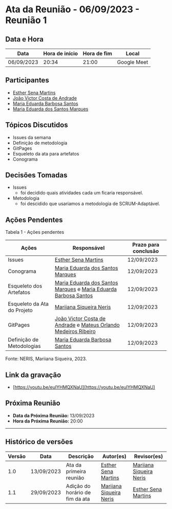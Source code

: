 # Ata da Reunião - 06/09/2023 - Reunião 1

## Data e Hora
| Data          | Hora de início | Hora de fim | Local        |
|---------------|----------------|-------------|--------------|
|  06/09/2023   |      20:34     |    21:00    | Google Meet  |

  
## Participantes
* [Esther Sena Martins](https://github.com/esmsena) 
* [João Victor Costa de Andrade](https://github.com/jvcostta)
* [Maria Eduarda Barbosa Santos](https://github.com/Madu01) 
* [Maria Eduarda dos Santos Marques ](https://github.com/EduardaSMarques)

## Tópicos Discutidos
* Issues da semana
* Definição de metodologia
* GitPages
* Esqueleto da ata para artefatos
* Conograma

## Decisões Tomadas
* Issues
  - foi decidido quais atividades cada um ficaria responsável.
* Metodologia
  - foi descidido que usariamos a metodologia de SCRUM-Adaptável.

## Ações Pendentes

Tabela 1 - Ações pendentes

| Ações       | Responsável     | Prazo para conclusão |
|-------------|-----------------|----------------------|
| Issues      | [Esther Sena Martins ](https://github.com/esmsena)   | 12/09/2023           |
| Conograma   | [Maria Eduarda dos Santos Marques](https://github.com/EduardaSMarques)   | 12/09/2023           |
| Esqueleto dos Artefatos | [Maria Eduarda dos Santos Marques](https://github.com/EduardaSMarques) e [Maria Eduarda Barbosa Santos](https://github.com/Madu01) | 12/09/2023          |
| Esqueleto da Ata do Projeto | [Mariiana Siqueira Neris](https://github.com/Maryyscreuza)| 12/09/2023          |
| GitPages   | [João Victor Costa de Andrade](https://github.com/jvcostta) e [Mateus Orlando Medeiros Ribeiro ](https://github.com/MateusPy) | 12/09/2023          |
| Definição de Metodologias  | [Maria Eduarda Barbosa Santos](https://github.com/Madu01) | 12/09/2023          |

Fonte: NERIS, Mariiana Siqueira, 2023.

## Link da gravação
* [https://youtu.be/euIYHMQXNaU](https://youtu.be/euIYHMQXNaU)

## Próxima Reunião
* **Data da Próxima Reunião:** 13/09/2023
* **Hora da Próxima Reunião:** 20:00
---

## Histórico de versões
| Versão | Data       | Descrição                   | Autor(es)     | Revisor(es) |
|--------|------------|-----------------------------|---------------|-------------|
| 1.0    | 13/09/2023 | Ata da primeira reunião     |  [Esther Sena Martins](https://github.com/esmsena)   |  [Mariiana Siqueira Neris](https://github.com/Maryyscreuza)           |
| 1.1    | 29/09/2023 | Adição do horário de fim da ata | [Mariiana Siqueira Neris](https://github.com/Maryyscreuza) |  [Esther Sena Martins](https://github.com/esmsena)  |
